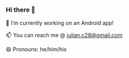 ### Hi there 👋

🔭 I’m currently working on an Android app!

📫 You can reach me @ julian.c28@gmail.com

😄 Pronouns: he/him/his
